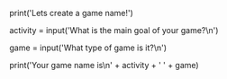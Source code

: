 print('Lets create a game name!')

activity = input('What is the main goal of your game?\n')

game = input('What type of game is it?\n')

print('Your game name is\n' + activity + ' ' + game)
